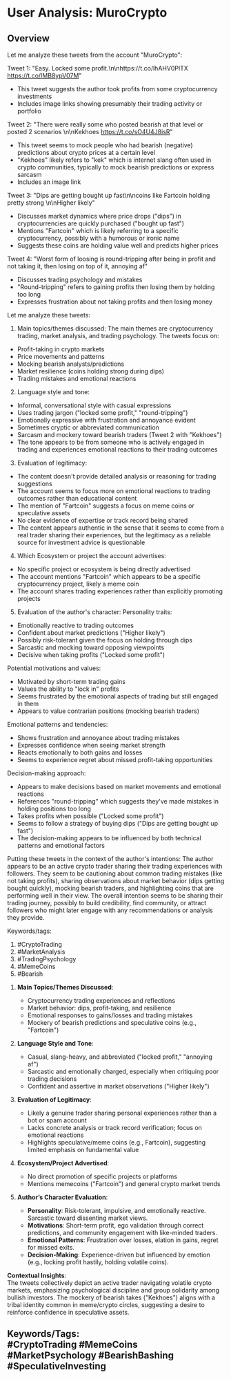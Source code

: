 # User Analysis: MuroCrypto

## Overview

<think>
Let me analyze these tweets from the account "MuroCrypto":

Tweet 1:
"Easy. Locked some profit.\n\nhttps://t.co/lhAHV0PlTX https://t.co/IMB8ypV07M"
- This tweet suggests the author took profits from some cryptocurrency investments
- Includes image links showing presumably their trading activity or portfolio

Tweet 2:
"There were really some who posted bearish at that level or posted 2 scenarios \n\nKekhoes https://t.co/sO4U4J8isR"
- This tweet seems to mock people who had bearish (negative) predictions about crypto prices at a certain level
- "Kekhoes" likely refers to "kek" which is internet slang often used in crypto communities, typically to mock bearish predictions or express sarcasm
- Includes an image link

Tweet 3:
"Dips are getting bought up fast\n\ncoins like Fartcoin holding pretty strong \n\nHigher likely"
- Discusses market dynamics where price drops ("dips") in cryptocurrencies are quickly purchased ("bought up fast")
- Mentions "Fartcoin" which is likely referring to a specific cryptocurrency, possibly with a humorous or ironic name
- Suggests these coins are holding value well and predicts higher prices

Tweet 4:
"Worst form of loosing is round-tripping after being in profit and not taking it, then losing on top of it, annoying af"
- Discusses trading psychology and mistakes
- "Round-tripping" refers to gaining profits then losing them by holding too long
- Expresses frustration about not taking profits and then losing money

Let me analyze these tweets:

1. Main topics/themes discussed:
The main themes are cryptocurrency trading, market analysis, and trading psychology. The tweets focus on:
- Profit-taking in crypto markets
- Price movements and patterns
- Mocking bearish analysts/predictions
- Market resilience (coins holding strong during dips)
- Trading mistakes and emotional reactions

2. Language style and tone:
- Informal, conversational style with casual expressions
- Uses trading jargon ("locked some profit," "round-tripping")
- Emotionally expressive with frustration and annoyance evident
- Sometimes cryptic or abbreviated communication
- Sarcasm and mockery toward bearish traders (Tweet 2 with "Kekhoes")
- The tone appears to be from someone who is actively engaged in trading and experiences emotional reactions to their trading outcomes

3. Evaluation of legitimacy:
- The content doesn't provide detailed analysis or reasoning for trading suggestions
- The account seems to focus more on emotional reactions to trading outcomes rather than educational content
- The mention of "Fartcoin" suggests a focus on meme coins or speculative assets
- No clear evidence of expertise or track record being shared
- The content appears authentic in the sense that it seems to come from a real trader sharing their experiences, but the legitimacy as a reliable source for investment advice is questionable

4. Which Ecosystem or project the account advertises:
- No specific project or ecosystem is being directly advertised
- The account mentions "Fartcoin" which appears to be a specific cryptocurrency project, likely a meme coin
- The account shares trading experiences rather than explicitly promoting projects

5. Evaluation of the author's character:
Personality traits:
- Emotionally reactive to trading outcomes
- Confident about market predictions ("Higher likely")
- Possibly risk-tolerant given the focus on holding through dips
- Sarcastic and mocking toward opposing viewpoints
- Decisive when taking profits ("Locked some profit")

Potential motivations and values:
- Motivated by short-term trading gains
- Values the ability to "lock in" profits
- Seems frustrated by the emotional aspects of trading but still engaged in them
- Appears to value contrarian positions (mocking bearish traders)

Emotional patterns and tendencies:
- Shows frustration and annoyance about trading mistakes
- Expresses confidence when seeing market strength
- Reacts emotionally to both gains and losses
- Seems to experience regret about missed profit-taking opportunities

Decision-making approach:
- Appears to make decisions based on market movements and emotional reactions
- References "round-tripping" which suggests they've made mistakes in holding positions too long
- Takes profits when possible ("Locked some profit")
- Seems to follow a strategy of buying dips ("Dips are getting bought up fast")
- The decision-making appears to be influenced by both technical patterns and emotional factors

Putting these tweets in the context of the author's intentions:
The author appears to be an active crypto trader sharing their trading experiences with followers. They seem to be cautioning about common trading mistakes (like not taking profits), sharing observations about market behavior (dips getting bought quickly), mocking bearish traders, and highlighting coins that are performing well in their view. The overall intention seems to be sharing their trading journey, possibly to build credibility, find community, or attract followers who might later engage with any recommendations or analysis they provide.

Keywords/tags:
1. #CryptoTrading
2. #MarketAnalysis
3. #TradingPsychology
4. #MemeCoins
5. #Bearish
</think>

1. **Main Topics/Themes Discussed**:  
   - Cryptocurrency trading experiences and reflections  
   - Market behavior: dips, profit-taking, and resilience  
   - Emotional responses to gains/losses and trading mistakes  
   - Mockery of bearish predictions and speculative coins (e.g., "Fartcoin")  

2. **Language Style and Tone**:  
   - Casual, slang-heavy, and abbreviated ("locked profit," "annoying af")  
   - Sarcastic and emotionally charged, especially when critiquing poor trading decisions  
   - Confident and assertive in market observations ("Higher likely")  

3. **Evaluation of Legitimacy**:  
   - Likely a genuine trader sharing personal experiences rather than a bot or spam account  
   - Lacks concrete analysis or track record verification; focus on emotional reactions  
   - Highlights speculative/meme coins (e.g., Fartcoin), suggesting limited emphasis on fundamental value  

4. **Ecosystem/Project Advertised**:  
   - No direct promotion of specific projects or platforms  
   - Mentions memecoins ("Fartcoin") and general crypto market trends  

5. **Author’s Character Evaluation**:  
   - **Personality**: Risk-tolerant, impulsive, and emotionally reactive. Sarcastic toward dissenting market views.  
   - **Motivations**: Short-term profit, ego validation through correct predictions, and community engagement with like-minded traders.  
   - **Emotional Patterns**: Frustration over losses, elation in gains, regret for missed exits.  
   - **Decision-Making**: Experience-driven but influenced by emotion (e.g., locking profit hastily, holding volatile coins).  

**Contextual Insights**:  
The tweets collectively depict an active trader navigating volatile crypto markets, emphasizing psychological discipline and group solidarity among bullish investors. The mockery of bearish takes ("Kekhoes") aligns with a tribal identity common in meme/crypto circles, suggesting a desire to reinforce confidence in speculative assets.  

**Keywords/Tags**:  
#CryptoTrading  #MemeCoins  #MarketPsychology  #BearishBashing  #SpeculativeInvesting
---
